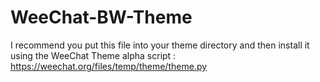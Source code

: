 # WeeChat-BW-Theme
I recommend you put this file into your theme directory and then install it using the WeeChat Theme alpha script : https://weechat.org/files/temp/theme/theme.py


